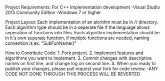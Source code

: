 Project Requirements:
	For C++ Implementation development
		-Visual Studio 2015 Community Edition
		-Windows 7 or higher

Project Layout:
	Each implementation of an alorithm must be in /<language>/ directory.
	Each algorithm type should be in a seperate file if the language allows seperation of functions into files.
	Each algorithm implementation should be in it's own seperate function, if multiple functions are needed, naming convention is ex. "<algorithm>SubFunName()"
	
How to Contribute Code:
	1. Fork project.
	2. Implement features and algorithms you want to implement.
	3. Commit changes with descriptive names on first line, and change log on second line.
	4. When you ready to publish your changes, please pull request your fork for code review.
	-ANY CODE NOT DONE THROUGH THIS PROCESS WILL BE REVERTED